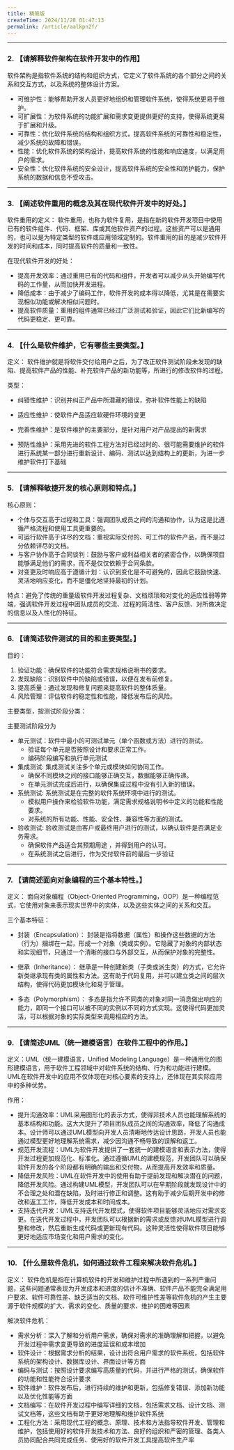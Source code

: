 ```yaml
---
title: 精简版
createTime: 2024/11/28 01:47:13
permalink: /article/aalkpn2f/
---
```


---

### 2.	【请解释软件架构在软件开发中的作用】

软件架构是指软件系统的结构和组织方式，它定义了软件系统的各个部分之间的关系和交互方式，以及系统的整体设计方案。

- 可维护性：能够帮助开发人员更好地组织和管理软件系统，使得系统更易于维护。
- 可扩展性：为软件系统的功能扩展和需求变更提供更好的支持，使得系统更易于扩展和升级。
- 可靠性：优化软件系统的结构和组织方式，提高软件系统的可靠性和稳定性，减少系统的故障和错误。
- 性能：优化软件系统的架构设计，提高软件系统的性能和响应速度，以满足用户的需求。
- 安全性：优化软件系统的安全设计，提高软件系统的安全性和防护能力，保护系统的数据和信息不受攻击。

---

### 3. 【阐述软件重用的概念及其在现代软件开发中的好处。】


软件重用的定义： 软件重用，也称为软件复用，是指在新的软件开发项目中使用已有的软件组件、代码、框架、库或其他软件资产的过程。这些资产可以是通用的，也可以是为特定类型的软件或应用领域定制的。软件重用的目的是减少软件开发的时间和成本，同时提高软件的质量和一致性。

在现代软件开发的好处：

* 提高开发效率：通过重用已有的代码和组件，开发者可以减少从头开始编写代码的工作量，从而加快开发进程。
* 降低成本：由于减少了编码工作，软件开发的成本得以降低，尤其是在需要实现相似功能或解决相似问题时。
* 提高软件质量：重用的组件通常已经过广泛测试和验证，因此它们比新编写的代码更稳定、更可靠。

---

### 4. 【什么是软件维护，它有哪些主要类型。】

定义：
  软件维护就是将软件交付给用户之后，为了改正软件测试阶段未发现的缺陷、提高软件产品的性能、补充软件产品的新功能等，所进行的修改软件的过程。

类型：

- 纠错性维护：识别并纠正产品中所潜藏的错误，弥补软件性能上的缺陷

* 适应性维护：使软件产品适应软硬件环境的变更

* 完善性维护：是软件维护的主要部分，是针对用户对产品提出的新需求

* 预防性维护：采用先进的软件工程方法对已经过时的、很可能需要维护的软件进行系统某一部分进行重新设计、编码、测试以达到结构上的更新，为进一步维护软件打下基础

---

### 5. 【请解释敏捷开发的核心原则和特点。】

核心原则：

- 个体与交互高于过程和工具：强调团队成员之间的沟通和协作，认为这是比遵循严格流程和使用工具更重要的。
- 可运行软件高于详尽的文档：重视实际交付的、可工作的软件产品，而不是过分依赖详尽的文档。
- 与客户协作高于合同谈判：鼓励与客户或利益相关者的紧密合作，以确保项目能够满足他们的需求，而不是仅仅依赖于合同条款。
- 对变更及时响应高于遵循计划：认识到变化是不可避免的，因此它鼓励快速、灵活地响应变化，而不是僵化地坚持最初的计划。

特点：避免了传统的重量级软件开发过程复杂、文档烦琐和对变化的适应性弱等弊端，强调软件开发过程中团队成员的交流、过程的简洁性、客户反馈、对所做决定的信息以及人性化的特征。

---

### 6. 【请简述软件测试的目的和主要类型。】

目的：

  1. 验证功能：确保软件的功能符合需求规格说明书的要求。 
  2. 发现缺陷：识别软件中的缺陷或错误，以便在发布前修复。 
  3. 提高质量：通过发现和修复问题来提高软件的整体质量。 
  4. 风险管理：评估软件的稳定性和性能，降低发布后的风险。

主要类型，按测试阶段分类： 

主要测试阶段分为

  * 单元测试：软件中最小的可测试单元（单个函数或方法）进行的测试。
	* 验证每个单元是否按照设计和要求正常工作。
	* 编码阶段编写和执行单元测试
  * 集成测试: 集成测试关注多个单元或模块如何协同工作。
	* 确保不同模块之间的接口能够正确交互，数据能够正确传递。
	* 在单元测试完成后进行，以确保集成过程中没有引入新的错误。
  * 系统测试: 系统测试是在完整的软件系统环境中进行的测试。
	* 模拟用户操作来检验软件功能，满足需求规格说明书中定义的功能和性能要求。
	* 对系统的所有功能、性能、安全性、兼容性等方面的测试。
  * 验收测试: 验收测试是由客户或最终用户进行的测试，以确认软件是否满足业务需求。
	* 确保软件产品适合其预期用途 ，并得到用户的认可。
	* 在系统测试之后进行，作为交付软件前的最后一步验证

---

### 7. 【请简述面向对象编程的三个基本特性。】

定义： 面向对象编程（Object-Oriented Programming，OOP）是一种编程范式，它使用对象来表示现实世界中的实体，以及这些实体之间的关系和交互。

三个基本特征：

* 封装（Encapsulation）：
	封装是指将数据（属性）和操作这些数据的方法（行为）捆绑在一起，形成一个对象（类或实例）。它隐藏了对象的内部状态和实现细节，只通过一个清晰的接口与外部交互，从而保护对象的完整性。

* 继承（Inheritance）：
	继承是一种创建新类（子类或派生类）的方式，它允许新类继承现有类的属性和方法。这有助于代码复用，并可以建立类之间的层次结构，使得代码更加模块化和易于管理。

* 多态（Polymorphism）：
	多态是指允许不同类的对象对同一消息做出响应的能力，即同一个接口可以被不同的实例以不同的方式实现。这使得代码更加灵活，可以根据对象的实际类型来调用相应的方法。

---



### 9. 【请简述UML（统一建模语言）在软件工程中的作用。】

定义：UML（统一建模语言，Unified Modeling Language）是一种通用化的图形建模语言，用于软件工程领域中对软件系统的结构、行为和功能进行建模。UML在软件开发中的应用不仅体现在对核心要素的支持上，还体现在其实际应用中的多种优势。

作用：

- 提升沟通效率：UML采用图形化的表示方式，使得非技术人员也能理解系统的基本结构和功能。这大大提升了项目团队成员之间的沟通效率，降低了沟通成本。设计师可以通过UML模型向开发人员清晰地传达设计思路，开发人员也能通过模型更好地理解系统需求，减少因沟通不畅导致的误解和返工。
- 规范开发流程：UML为软件开发提供了一套统一的建模语言和表示方法，使得开发过程更加规范化、标准化。通过遵循UML的建模规范，开发团队可以确保软件开发的各个阶段都有明确的输出和交付物，从而提高开发效率和质量。
- 降低开发风险：UML在软件开发中的使用有助于提前发现和解决潜在的问题，降低开发风险。通过构建UML模型，开发团队可以在早期阶段就发现设计中的不合理之处和潜在缺陷，及时进行修正和调整。这有助于减少后期开发中的修改和返工工作，降低开发成本和时间成本。
- 支持迭代开发：UML支持迭代开发模式，使得软件项目能够灵活地应对需求变更。在迭代开发过程中，开发团队可以根据新的需求或反馈对UML模型进行调整和修改，然后重新生成代码或更新现有代码。这种灵活性使得软件项目能够更好地适应市场变化和用户需求的变化。

---

### 10. 【什么是软件危机，如何通过软件工程来解决软件危机。】

定义： 软件危机是指在计算机软件的开发和维护过程中所遇到的一系列严重问题，这些问题通常表现为开发成本和进度的估计不准确、软件产品不能完全满足用户要求、软件可靠性差、缺乏适当的文档、软件可维护性差等软件危机的产生主要源于软件规模的扩大、需求的变化、质量的要求、维护的困难等因素

解决软件危机：

* 需求分析：深入了解和分析用户需求，确保对需求的准确理解和把握，以避免开发过程中需求变更导致的进度延误和成本增加
* 软件设计：根据需求分析的结果，设计出符合用户需求的软件系统，包括软件系统的架构设计、数据库设计、界面设计等方面
* 编码与测试：按照设计要求编写高质量的代码，并进行严格的测试，确保软件的功能和性能符合设计要求
* 软件维护：软件发布后，进行持续的维护和更新，包括修复错误、添加新功能以及优化性能等方面
* 文档编写：在软件开发过程中编写详细的文档，包括需求文档、设计文档、测试文档等，这些文档有助于更好地理解和维护软件系统
* 工程化方法：采用现代工程的概念、原理、技术和方法指导软件开发、管理和维护，包括使用好的软件开发技术和方法、良好的组织和严密的管理、各类人员协同配合共同完成任务、使用好的软件开发工具提高软件生产率
